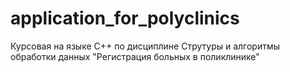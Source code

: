 # application_for_polyclinics
Курсовая на языке С++ по дисциплине Струтуры и алгоритмы обработки данных "Регистрация больных в поликлинике"
